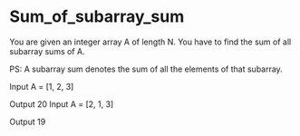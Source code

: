 # Sum_of_subarray_sum

You are given an integer array A of length N.
You have to find the sum of all subarray sums of A.

PS: A subarray sum denotes the sum of all the elements of that subarray.

Input
A = [1, 2, 3]

Output
20
Input
A = [2, 1, 3]

Output
19
